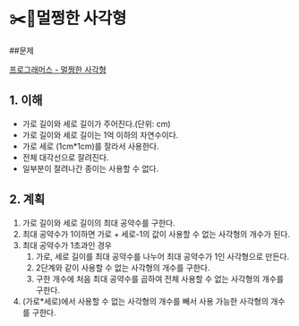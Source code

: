 # ✂️📄멀쩡한 사각형

##문제

[프로그래머스 - 멀쩡한 사각형](https://programmers.co.kr/learn/courses/30/lessons/62048)


## 1. 이해
- 가로 길이와 세로 길이가 주어진다.(단위: cm)
- 가로 길이와 세로 길이는 1억 이하의 자연수이다.
- 가로 세로 (1cm*1cm)를 잘라서 사용한다.
- 전체 대각선으로 잘려진다.
- 일부분이 잘려나간 종이는 사용할 수 없다.

## 2. 계획

1. 가로 길이와 세로 길이의 최대 공약수를 구한다.
2. 최대 공약수가 1이하면 가로 + 세로-1의 값이 사용할 수 없는 사각형의 개수가 된다.
3. 최대 공약수가 1초과인 경우
    1. 가로, 세로 길이를 최대 공약수를 나누어 최대 공약수가 1인 사각형으로 만든다.
    2. 2단계와 같이 사용할 수 없는 사각형의 개수를 구한다.
    3. 구한 개수에 처음 최대 공약수를 곱하여 전체 사용할 수 없는 사각형의 개수를 구한다.
4. (가로*세로)에서 사용할 수 없는 사각형의 개수를 빼서 사용 가능한 사각형의 개수를 구한다.